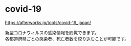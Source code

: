 # covid-19

https://afterworks.jp/tools/covid-19_japan/

新型コロナウィルスの感染情報を閲覧できます。<br>
各都道府県ごとの感染者、死亡者数を絞り込むことが可能です。
